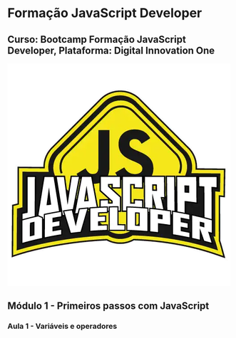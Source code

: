 # Formação JavaScript Developer
## Curso: Bootcamp Formação JavaScript Developer, Plataforma: Digital Innovation One
![imagem](/Imagens/Logo_Bootcamp.webp)

## Módulo 1 - Primeiros passos com JavaScript
### Aula 1 - Variáveis e operadores
